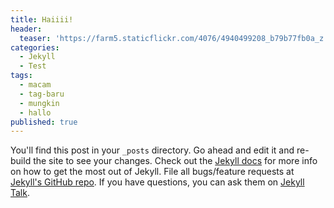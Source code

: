 ```yaml
---
title: Haiiii!
header:
  teaser: 'https://farm5.staticflickr.com/4076/4940499208_b79b77fb0a_z.jpg'
categories:
  - Jekyll
  - Test
tags:
  - macam
  - tag-baru
  - mungkin
  - hallo
published: true
---
```


You'll find this post in your `_posts` directory. Go ahead and edit it and re-build the site to see your changes. 
Check out the [Jekyll docs][jekyll-docs] for more info on how to get the most out of Jekyll. File all bugs/feature requests at [Jekyll's GitHub repo][jekyll-gh]. If you have questions, you can ask them on [Jekyll Talk][jekyll-talk].

[jekyll-docs]: http://jekyllrb.com/docs/home
[jekyll-gh]:   https://github.com/jekyll/jekyll
[jekyll-talk]: https://talk.jekyllrb.com/
